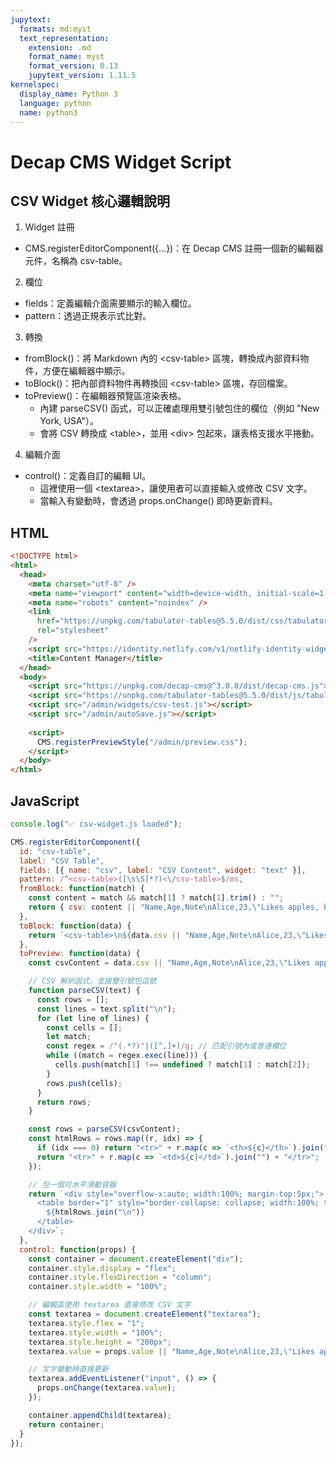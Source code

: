 ```yaml
---
jupytext:
  formats: md:myst
  text_representation:
    extension: .md
    format_name: myst
    format_version: 0.13
    jupytext_version: 1.11.5
kernelspec:
  display_name: Python 3
  language: python
  name: python3
---
```


# Decap CMS Widget Script
## CSV Widget 核心邏輯說明
1. Widget 註冊
  - CMS.registerEditorComponent({...})：在 Decap CMS 註冊一個新的編輯器元件，名稱為 csv-table。
2. 欄位
  - fields：定義編輯介面需要顯示的輸入欄位。
  - pattern：透過正規表示式比對。
3. 轉換
  - fromBlock()：將 Markdown 內的 &lt;csv-table&gt; 區塊，轉換成內部資料物件，方便在編輯器中顯示。
  - toBlock()：把內部資料物件再轉換回 &lt;csv-table&gt; 區塊，存回檔案。
  - toPreview()：在編輯器預覽區渲染表格。
    - 內建 parseCSV() 函式，可以正確處理用雙引號包住的欄位（例如 "New York, USA"）。
    - 會將 CSV 轉換成 &lt;table&gt;，並用 &lt;div&gt; 包起來，讓表格支援水平捲動。
4. 編輯介面
  - control()：定義自訂的編輯 UI。
    - 這裡使用一個 &lt;textarea&gt;，讓使用者可以直接輸入或修改 CSV 文字。
    - 當輸入有變動時，會透過 props.onChange() 即時更新資料。

## HTML
```html
<!DOCTYPE html>
<html>
  <head>
    <meta charset="utf-8" />
    <meta name="viewport" content="width=device-width, initial-scale=1.0" />
    <meta name="robots" content="noindex" />
    <link
      href="https://unpkg.com/tabulator-tables@5.5.0/dist/css/tabulator.min.css"
      rel="stylesheet"
    />
    <script src="https://identity.netlify.com/v1/netlify-identity-widget.js"></script>
    <title>Content Manager</title>
  </head>
  <body>
    <script src="https://unpkg.com/decap-cms@^3.0.0/dist/decap-cms.js"></script>
    <script src="https://unpkg.com/tabulator-tables@5.5.0/dist/js/tabulator.min.js"></script>
    <script src="/admin/widgets/csv-test.js"></script>
    <script src="/admin/autoSave.js"></script>
    
    <script>
      CMS.registerPreviewStyle("/admin/preview.css");
    </script>
  </body>
</html>
```

## JavaScript
```javascript
console.log("✅ csv-widget.js loaded");

CMS.registerEditorComponent({
  id: "csv-table",
  label: "CSV Table",
  fields: [{ name: "csv", label: "CSV Content", widget: "text" }],
  pattern: /^<csv-table>([\s\S]*?)<\/csv-table>$/ms,
  fromBlock: function(match) {
    const content = match && match[1] ? match[1].trim() : "";
    return { csv: content || "Name,Age,Note\nAlice,23,\"Likes apples, bananas\"\nBob,30,\"Enjoys running, swimming\"" };
  },
  toBlock: function(data) {
    return `<csv-table>\n${data.csv || "Name,Age,Note\nAlice,23,\"Likes apples, bananas\"\nBob,30,\"Enjoys running, swimming\""}\n</csv-table>`;
  },
  toPreview: function(data) {
    const csvContent = data.csv || "Name,Age,Note\nAlice,23,\"Likes apples, bananas\"\nBob,30,\"Enjoys running, swimming\"";

    // CSV 解析函式，支援雙引號包逗號
    function parseCSV(text) {
      const rows = [];
      const lines = text.split("\n");
      for (let line of lines) {
        const cells = [];
        let match;
        const regex = /"(.*?)"|([^,]+)/g; // 匹配引號內或普通欄位
        while ((match = regex.exec(line))) {
          cells.push(match[1] !== undefined ? match[1] : match[2]);
        }
        rows.push(cells);
      }
      return rows;
    }

    const rows = parseCSV(csvContent);
    const htmlRows = rows.map((r, idx) => {
      if (idx === 0) return "<tr>" + r.map(c => `<th>${c}</th>`).join("") + "</tr>";
      return "<tr>" + r.map(c => `<td>${c}</td>`).join("") + "</tr>";
    });

    // 包一個可水平滑動容器
    return `<div style="overflow-x:auto; width:100%; margin-top:5px;">
      <table border="1" style="border-collapse: collapse; width:100%; text-align:left;">
        ${htmlRows.join("\n")}
      </table>
    </div>`;
  },
  control: function(props) {
    const container = document.createElement("div");
    container.style.display = "flex";
    container.style.flexDirection = "column";
    container.style.width = "100%";

    // 編輯區使用 textarea 直接修改 CSV 文字
    const textarea = document.createElement("textarea");
    textarea.style.flex = "1";
    textarea.style.width = "100%";
    textarea.style.height = "200px";
    textarea.value = props.value || "Name,Age,Note\nAlice,23,\"Likes apples, bananas\"\nBob,30,\"Enjoys running, swimming\"";

    // 文字變動時直接更新
    textarea.addEventListener("input", () => {
      props.onChange(textarea.value);
    });

    container.appendChild(textarea);
    return container;
  }
});
```
